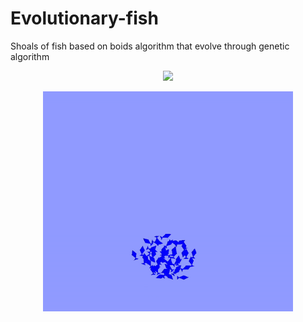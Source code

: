 # Evolutionary-fish
Shoals of fish based on boids algorithm that evolve through genetic algorithm

<p align = "center">
  <img width = "600" src = "https://github.com/kenzonobre/Evolutionary-fish/blob/main/assets/simulation.gif">
</p>

<p align = "center">
  <img width = "400" src = "https://github.com/kenzonobre/Evolutionary-fish/blob/main/assets/Boid.gif">
</p>
